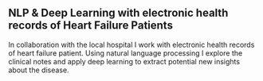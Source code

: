 ## NLP & Deep Learning with electronic health records of Heart Failure Patients


In collaboration with the local hospital I work with electronic health records of heart failure patient. Using natural language processing I explore the clinical notes and apply deep learning to extract potential new insights about the disease. 

